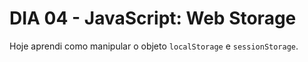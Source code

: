 # DIA 04 - JavaScript: Web Storage

Hoje aprendi como manipular o objeto `localStorage` e `sessionStorage`.

